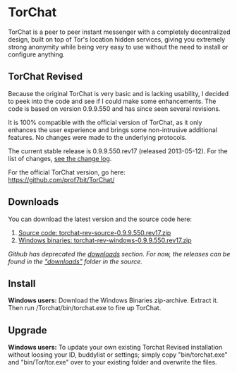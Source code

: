 TorChat
=======

TorChat is a peer to peer instant messenger with a completely decentralized design, 
built on top of Tor's location hidden services, giving you extremely strong anonymity 
while being very easy to use without the need to install or configure anything.


TorChat Revised
---------------

Because the original TorChat is very basic and is lacking usability, I decided to peek 
into the code and see if I could make some enhancements. The code is based on version
0.9.9.550 and has since seen several revisions.

It is 100% compatible with the official version of TorChat, as it only enhances the user 
experience and brings some non-intrusive additional features. No changes were made to 
the underlying protocols.

The current stable release is 0.9.9.550.rev17 (released 2013-05-12).
For the list of changes, [see the change log](https://raw.github.com/torchatrev/TorChat-Revised/torchat_py/torchat/src/changelog.txt).

For the official TorChat version, go here:
https://github.com/prof7bit/TorChat/


Downloads
---------

You can download the latest version and the source code here:
	
1. [Source code: torchat-rev-source-0.9.9.550.rev17.zip](https://github.com/torchatrev/TorChat-Revised/raw/torchat_py/downloads/torchat-rev-source-0.9.9.550.rev17.zip)
2. [Windows binaries: torchat-rev-windows-0.9.9.550.rev17.zip](https://github.com/torchatrev/TorChat-Revised/raw/torchat_py/downloads/torchat-rev-windows-0.9.9.550.rev17.zip)

*Github has deprecated the [downloads](https://github.com/torchatrev/TorChat-Revised/downloads) section. 
For now, the releases can be found in the ["downloads"](https://github.com/torchatrev/TorChat-Revised/tree/torchat_py/downloads) 
folder in the source.*

Install
-------

**Windows users:**
Download the Windows Binaries zip-archive. Extract it. Then run /Torchat/bin/torchat.exe 
to fire up TorChat.


Upgrade
-------

**Windows users:**
To update your own existing Torchat Revised installation without loosing your ID, buddylist
or settings; simply copy "bin/torchat.exe" and "bin/Tor/tor.exe" over to your existing 
folder and overwrite the files.